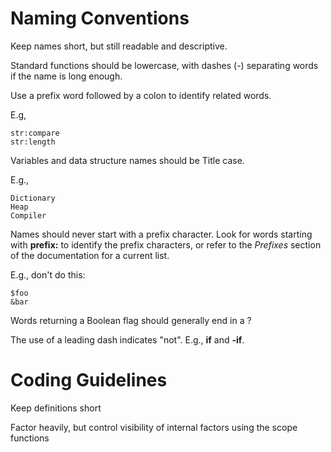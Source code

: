 # Naming Conventions

Keep names short, but still readable and descriptive.

Standard functions should be lowercase, with dashes (-) separating words if the name is long enough.

Use a prefix word followed by a colon to identify related words.

E.g,

    str:compare
    str:length

Variables and data structure names should be Title case.

E.g.,

    Dictionary
    Heap
    Compiler

Names should never start with a prefix character. Look for words starting with **prefix:** to identify the prefix characters, or refer to the *Prefixes* section of the documentation for a current list.

E.g., don't do this:

    $foo
    &bar

Words returning a Boolean flag should generally end in a ?

The use of a leading dash indicates "not". E.g., **if** and **-if**. 

# Coding Guidelines

Keep definitions short

Factor heavily, but control visibility of internal factors using the scope functions

